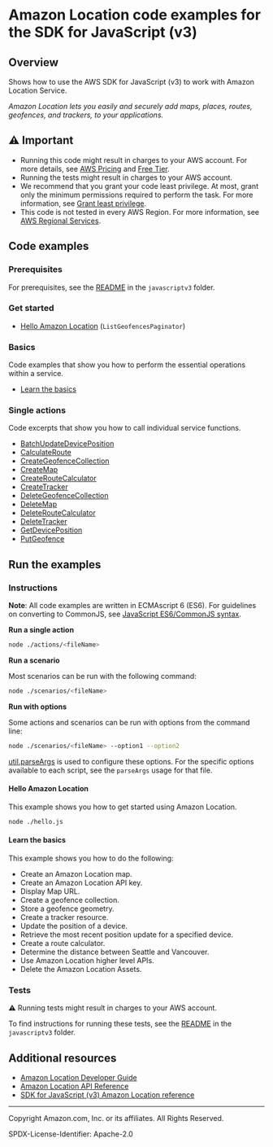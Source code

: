 # Amazon Location code examples for the SDK for JavaScript (v3)

## Overview

Shows how to use the AWS SDK for JavaScript (v3) to work with Amazon Location Service.

<!--custom.overview.start-->
<!--custom.overview.end-->

_Amazon Location lets you easily and securely add maps, places, routes, geofences, and trackers, to your applications._

## ⚠ Important

* Running this code might result in charges to your AWS account. For more details, see [AWS Pricing](https://aws.amazon.com/pricing/) and [Free Tier](https://aws.amazon.com/free/).
* Running the tests might result in charges to your AWS account.
* We recommend that you grant your code least privilege. At most, grant only the minimum permissions required to perform the task. For more information, see [Grant least privilege](https://docs.aws.amazon.com/IAM/latest/UserGuide/best-practices.html#grant-least-privilege).
* This code is not tested in every AWS Region. For more information, see [AWS Regional Services](https://aws.amazon.com/about-aws/global-infrastructure/regional-product-services).

<!--custom.important.start-->
<!--custom.important.end-->

## Code examples

### Prerequisites

For prerequisites, see the [README](../../README.md#Prerequisites) in the `javascriptv3` folder.


<!--custom.prerequisites.start-->
<!--custom.prerequisites.end-->

### Get started

- [Hello Amazon Location](hello.js#L4) (`ListGeofencesPaginator`)


### Basics

Code examples that show you how to perform the essential operations within a service.

- [Learn the basics](scenarios/location-service-basics.js)


### Single actions

Code excerpts that show you how to call individual service functions.

- [BatchUpdateDevicePosition](actions/batch-update-device-position.js#L4)
- [CalculateRoute](actions/calculate-distance-async.js#L4)
- [CreateGeofenceCollection](actions/create-geofence-collection.js#L4)
- [CreateMap](actions/create-map.js#L4)
- [CreateRouteCalculator](actions/create-route-calculator.js#L4)
- [CreateTracker](actions/create-tracker.js#L4)
- [DeleteGeofenceCollection](actions/delete-geofence-collection.js#L4)
- [DeleteMap](actions/delete-map.js#L4)
- [DeleteRouteCalculator](actions/delete-route-calculator.js#L4)
- [DeleteTracker](actions/delete-tracker.js#L4)
- [GetDevicePosition](actions/get-device-position.js#L4)
- [PutGeofence](actions/put-geofence.js#L4)


<!--custom.examples.start-->
<!--custom.examples.end-->

## Run the examples

### Instructions

**Note**: All code examples are written in ECMAscript 6 (ES6). For guidelines on converting to CommonJS, see
[JavaScript ES6/CommonJS syntax](https://docs.aws.amazon.com/sdk-for-javascript/v3/developer-guide/sdk-examples-javascript-syntax.html).

**Run a single action**

```bash
node ./actions/<fileName>
```

**Run a scenario**

Most scenarios can be run with the following command:
```bash
node ./scenarios/<fileName>
```

**Run with options**

Some actions and scenarios can be run with options from the command line:
```bash
node ./scenarios/<fileName> --option1 --option2
```
[util.parseArgs](https://nodejs.org/api/util.html#utilparseargsconfig) is used to configure
these options. For the specific options available to each script, see the `parseArgs` usage
for that file.

<!--custom.instructions.start-->
<!--custom.instructions.end-->

#### Hello Amazon Location

This example shows you how to get started using Amazon Location.

```bash
node ./hello.js
```

#### Learn the basics

This example shows you how to do the following:

- Create an Amazon Location map.
- Create an Amazon Location API key.
- Display Map URL.
- Create a geofence collection.
- Store a geofence geometry.
- Create a tracker resource.
- Update the position of a device.
- Retrieve the most recent position update for a specified device.
- Create a route calculator.
- Determine the distance between Seattle and Vancouver.
- Use Amazon Location higher level APIs.
- Delete the Amazon Location Assets.

<!--custom.basic_prereqs.location_Scenario.start-->
<!--custom.basic_prereqs.location_Scenario.end-->


<!--custom.basics.location_Scenario.start-->
<!--custom.basics.location_Scenario.end-->


### Tests

⚠ Running tests might result in charges to your AWS account.


To find instructions for running these tests, see the [README](../../README.md#Tests)
in the `javascriptv3` folder.



<!--custom.tests.start-->
<!--custom.tests.end-->

## Additional resources

- [Amazon Location Developer Guide](https://docs.aws.amazon.com/location/latest/developerguide/what-is.html)
- [Amazon Location API Reference](https://docs.aws.amazon.com/location/latest/APIReference/Welcome.html)
- [SDK for JavaScript (v3) Amazon Location reference](https://docs.aws.amazon.com/AWSJavaScriptSDK/v3/latest/client/location/)

<!--custom.resources.start-->
<!--custom.resources.end-->

---

Copyright Amazon.com, Inc. or its affiliates. All Rights Reserved.

SPDX-License-Identifier: Apache-2.0
